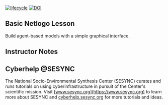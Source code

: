 [![lifecycle](https://img.shields.io/badge/lifecycle-alpha-pink.svg)](https://github.com/SESYNC-ci/sesync-ci.github.io/blob/master/lesson/lesson-lifecycle.md#alpha)
[![DOI](https://zenodo.org/badge/DOI/10.5281/zenodo.5705591.svg)](https://doi.org/10.5281/zenodo.5705591)

## Basic Netlogo Lesson

Build agent-based models with a simple graphical interface.

## Instructor Notes


## Cyberhelp @SESYNC

The National Socio-Environmental Synthesis Center (SESYNC) curates and runs
tutorials on using cyberinfrastructure in pursuit of the Center's scientific
mission. Visit [www.sesync.org](https://www.sesync.org) to learn more about
SESYNC and [cyberhelp.sesync.org](https://cyberhelp.sesync.org) for more
tutorials and ideas.

